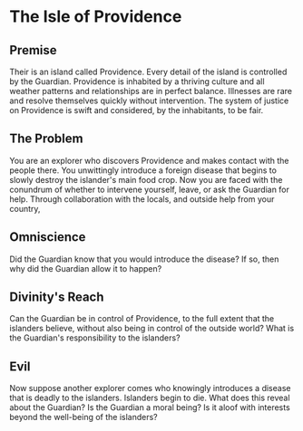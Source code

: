 # The Isle of Providence

## Premise

Their is an island called Providence.
Every detail of the island is controlled by the Guardian.
Providence is inhabited by a thriving culture and all weather patterns and relationships are in perfect balance.
Illnesses are rare and resolve themselves quickly without intervention.
The system of justice on Providence is swift and considered, by the inhabitants, to be fair.


## The Problem

You are an explorer who discovers Providence and makes contact with the people there.
You unwittingly introduce a foreign disease that begins to slowly destroy the islander's main food crop.
Now you are faced with the conundrum of whether to intervene yourself, leave, or ask the Guardian for help.
Through collaboration with the locals, and outside help from your country, 


## Omniscience

Did the Guardian know that you would introduce the disease?
If so, then why did the Guardian allow it to happen?


## Divinity's Reach

Can the Guardian be in control of Providence, to the full extent that the islanders believe, without also being in control of the outside world?
What is the Guardian's responsibility to the islanders?


## Evil

Now suppose another explorer comes who knowingly introduces a disease that is deadly to the islanders.
Islanders begin to die.
What does this reveal about the Guardian?  Is the Guardian a moral being?  Is it aloof with interests beyond the well-being of the islanders?
